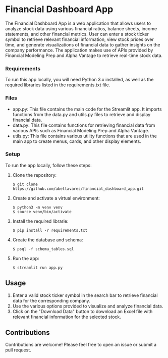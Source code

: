 # Financial Dashboard App
The Financial Dashboard App is a web application that allows users to analyze stock data using various financial ratios, balance sheets, income statements, and other financial metrics. User can enter a stock ticker symbol to retrieve relevant financial information, view stock prices over time, and generate visualizations of financial data to gather insights on the company performance. The application makes use of APIs provided by Financial Modeling Prep and Alpha Vantage to retrieve real-time stock data.


### Requirements

To run this app locally, you will need Python 3.x installed, as well as the required libraries listed in the requirements.txt file.

### Files

- app.py: This file contains the main code for the Streamlit app. It imports functions from the data.py and utils.py files to retrieve and display financial data.
- data.py: This file contains functions for retrieving financial data from various APIs such as Financial Modeling Prep and Alpha Vantage.
- utils.py: This file contains various utility functions that are used in the main app to create menus, cards, and other display elements.


### Setup
To run the app locally, follow these steps:

1. Clone the repository: <br>

       $ git clone https://github.com/abeltavares/financial_dashboard_app.git 

2. Create and activate a virtual environment: <br>

       $ python3 -m venv venv
       $ source venv/bin/activate

3. Install the required librarie:<br>

       $ pip install -r requirements.txt

4. Create the database and schema:<br>

       $ psql -f schema_tables.sql

5. Run the app:

       $ streamlit run app.py


## Usage

1. Enter a valid stock ticker symbol in the search bar to retrieve financial data for the corresponding company. <br>
2. Use the various options provided to visualize and analyze financial data. <br>
3. Click on the "Download Data" button to download an Excel file with relevant financial information for the selected stock. <br>

## Contributions

Contributions are welcome! Please feel free to open an issue or submit a pull request.
